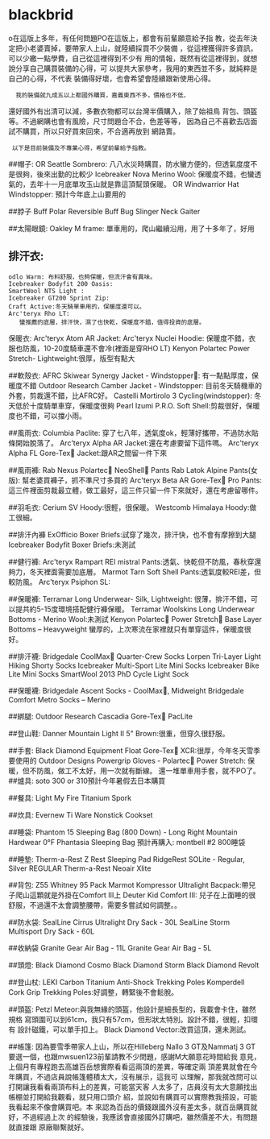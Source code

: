 # blackbrid

o在這版上多年，有任何問題PO在這版上，都會有前輩願意給予指
  教，從去年決定把小老婆賣掉，要帶家人上山，就陸續採買不少裝備
  ，從這裡獲得許多資訊，可以少繳一點學費，自己從這裡得到不少有
  用的情報，既然有從這裡得到，就想說分享自己購買裝備的心得，可
  以提共大家參考，我用的東西並不多，就純粹是自己的心得，不代表
  裝備得好壞，也會希望會陸續跟新使用心得。

      我的裝備就九成五以上都國外購買，嘉義東西不多，價格也不低，
  還好國外有出清可以減，多數衣物都可以台灣半價購入，除了始祖鳥
  背包、頭盔等。不過網購也會有風險，尺寸問題合不合，色差等等，
  因為自己不喜歡去店面試不購買，所以只好買來回來，不合適再放到
  網路賣。

     以下是目前裝備及不專業心得，希望前輩給予指教。


##帽子:
     OR Seattle Sombrero:
        八八水災時購買，防水蠻方便的，但透氣度度不是很夠，後來出勤的比較少
     Icebreaker Nova Merino Wool:
        保暖度不錯，也蠻透氣的，去年十一月底單攻玉山就是靠這頂幫頭保暖。
     OR  Windwarrior Hat Windstopper:
        預計今年底上山要用的

##脖子
      Buff Polar Reversible Buff Bug Slinger Neck Gaiter

##太陽眼鏡:
      Oakley M frame:
        單車用的，爬山繼續沿用，用了十多年了，好用

  ## 排汗衣:
    odlo Warm: 布料舒服，也夠保暖，但流汗會有異味。
    Icebreaker Bodyfit 200 Oasis:
    SmartWool NTS Light :
    Icebreaker GT200 Sprint Zip:
    Craft Active:冬天騎單車用的，保暖度還可以。
    Arc'teryx Rho LT:
       蠻推薦的底層，排汗快，濕了也快乾，保暖度不錯，值得投資的底層。

   保暖衣:
     Arc'teryx Atom AR Jacket:
     Arc'teryx Nuclei Hoodie:
       保暖度不錯，衣服也防風，10-20度騎車還不會冷(裡面是穿RHO LT)
     Kenyon Polartec  Power Stretch- Lightweight:很厚，版型有點大

   ##軟殼衣:
     AFRC Skiwear Synergy Jacket - Windstopper:
       有一點點厚度，保暖度不錯
     Outdoor Research Camber Jacket - Windstopper:
       目前冬天騎機車的外套，剪裁還不錯，比AFRC好。
     Castelli Mortirolo 3 Cycling(windstopper):
       冬天低於十度騎單車穿，保暖度很夠
     Pearl Izumi P.R.O. Soft Shell:剪裁很好，保暖度也不錯，可以擋小雨。

   ##風雨衣:
     Columbia Paclite:
        穿了七八年，透氣度ok，輕薄好攜帶，不過防水貼條開始脫落了。
     Arc'teryx Alpha AR Jacket:還在考慮要留下這件嗎。
     Arc'teryx Alpha FL Gore-Tex Jacket:跟AR之間留一件下來

   ##風雨褲:
     Rab Nexus Polartec NeoShell Pants
     Rab Latok Alpine Pants(女版): 幫老婆買褲子，抓不準尺寸多買的
     Arc'teryx Beta AR Gore-Tex Pro Pants:
        這三件裡面剪裁最立體，做工最好，這三件只留一件下來就好，還在考慮留哪件。

   ##羽毛衣:
     Cerium SV Hoody:很輕，很保暖。
     Westcomb Himalaya Hoody:做工很細。

   ##排汗內褲
     ExOfficio Boxer Briefs:試穿了幾次，排汗快，也不會有摩擦到大腿
     Icebreaker Bodyfit Boxer Briefs:未測試

   ##健行褲:
     Arc'teryx Rampart
     REI mistral Pants:透氣、快乾但不防風，春秋穿還夠力，冬天裡面需要加底層。
     Marmot Tarn Soft Shell Pants:透氣度較REI差，但較防風。
     Arc'teryx Psiphon SL:

   ##保暖褲:
     Terramar Long Underwear- Silk, Lightweight:
        很薄，排汗不錯，可以提共約5-15度環境搭配健行褲保暖。
     Terramar Woolskins Long Underwear Bottoms - Merino Wool:未測試
     Kenyon Polartec Power Stretch Base Layer Bottoms – Heavyweight
        蠻厚的，上次寒流在家裡就只有單穿這件，保暖度很好。

   ##排汗襪:
     Bridgedale CoolMax Quarter-Crew Socks
     Lorpen Tri-Layer Light Hiking Shorty Socks
     Icebreaker Multi-Sport Lite Mini Socks
     Icebreaker Bike Lite Mini Socks
     SmartWool 2013 PhD Cycle Light Sock

   ##保暖襪:
     Bridgedale Ascent Socks - CoolMax, Midweight
     Bridgedale Comfort Metro Socks – Merino

   ##綁腿:
     Outdoor Research Cascadia Gore-Tex PacLite

   ##登山鞋:
     Danner Mountain Light II 5" Brown:很重，但穿久很舒服。

   ##手套:
     Black Diamond Equipment Float Gore-Tex XCR:很厚，今年冬天雪季要使用的
     Outdoor Designs Powergrip Gloves - Polartec Power Stretch:
       保暖，但不防風，做工不太好，用一次就有斷線。
       還一堆單車用手套，就不PO了。
   ##爐具: soto 300 or 310預計今年暑假去日本購買

   ##餐具:
     Light My Fire Titanium Spork

   ##炊具:
     Evernew Ti Ware Nonstick Cookset

   ##睡袋:
     Phantom 15 Sleeping Bag (800 Down) - Long Right
     Mountain Hardwear 0°F Phantasia Sleeping Bag
     預計再購入: montbell #2 800睡袋

   ##睡墊:
     Therm-a-Rest Z Rest Sleeping Pad
     RidgeRest SOLite - Regular, Silver REGULAR
     Therm-a-Rest  Neoair Xlite

   ##背包:
     Z55
     Whitney 95 Pack
     Marmot Kompressor Ultralight Bacpack:帶兒子爬山這顆就是外掛在Comfort III上
     Deuter Kid Comfort III:
       兒子在上面睡的很舒服，不過還不太會調整腰帶，需要多嘗試如何調整。。

   ##防水袋:
     SealLine Cirrus Ultralight Dry Sack - 30L
     SealLine Storm Multisport Dry Sack - 60L

   ##收納袋
     Granite Gear Air Bag - 11L
     Granite Gear Air Bag - 5L

   ##頭燈:
     Black Diamond  Cosmo
     Black Diamond  Storm
     Black Diamond  Revolt

   ##登山杖:
     LEKI Carbon Titanium Anti-Shock Trekking Poles
     Komperdell Cork Grip Trekking Poles:好調整，轉緊後不會鬆脫。

   ##頭盔:
     Petzl Meteor:與我無緣的頭盔，他設計是細長型的，我載會卡住，雖然規格
      寫頭圍可以到61cm，我只有57cm，但形狀太特別。設計不錯，很輕，扣環有
      設計磁鐵，可以單手扣上。
     Black Diamond  Vector:改買這頂，還未測試。

   ##帳篷:
     因為要雪季帶家人上山，所以在Hilleberg Nallo 3 GT及Nammatj 3 GT
     要選一個，也跟mwsuen123前輩請教不少問題，感謝M大願意花時間給我
     意見，上個月有專程跑去高雄百岳想實際看看這兩頂的差異，等確定兩
     頂差異就會在今年購買，不過店員說帳篷體積太大，沒有展示，這我可
     以理解，那我就改問可以打開讓我看看兩頂布料上的差異，可能當天客
     人太多了，店員沒有太大意願找出帳棚並打開給我觀看，就只用口頭介
     紹，並說如有購買可以實際教我搭設，可能我看起來不像會購買吧。本
     來認為百岳的價錢跟國外沒有差太多，就百岳購買就好，不過經過上次
     的經驗後，我應該會直接國外訂購吧，雖然價差不大，有問題就直接跟
     原廠聯繫就好。
